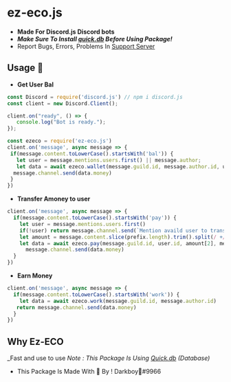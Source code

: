 # ez-eco.js
- __Made For Discord.js Discord bots__
- _**Make Sure To Install [quick.db](https://www.npmjs.com/package/quick.db) Before Using Package!**_
- Report Bugs, Errors, Problems In [Support Server](https://discord.gg/devs)

## Usage 📕
- __Get User Bal__
 ```js
const Discord = require('discord.js') // npm i discord.js
const client = new Discord.Client();

client.on("ready", () => {
    console.log("Bot is ready.");
});

const ezeco = require('ez-eco.js')
client.on('message', async message => {
  if(message.content.toLowerCase().startsWith('bal')) {
    let user = message.mentions.users.first() || message.author;
    let data = await ezeco.wallet(message.guild.id, message.author.id, user.username);
   message.channel.send(data.money)
  }
})
```
- __Transfer Amoney to user__
```js
client.on('message', async message => {
  if(message.content.toLowerCase().startsWith('pay')) {
    let user = message.mentions.users.first()
    if(!user) return message.channel.send(`Mention availd user to transfer money to him?`)
    let amount = message.content.slice(prefix.length).trim().split(/ +/);
    let data = await ezeco.pay(message.guild.id, user.id, amount[2], message.author.id)
      message.channel.send(data.money)
  }
})
```

- __Earn Money__
```js
client.on('message', async message => {
  if(message.content.toLowerCase().startsWith('work')) {
    let data = await ezeco.work(message.guild.id, message.author.id)
   return message.channel.send(data.money)
  }
})
```
## Why Ez-ECO
_Fast and use to use
_Note : This Package Is Using [Quick.db](https://www.npmjs.com/package/quick.db) (Database)_
- This Package Is Made With 💖 By ! Darkboy🍭#9966

